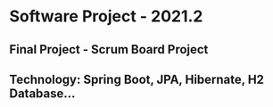 # Software Project - 2021.2
## Final Project - Scrum Board Project
## Technology: Spring Boot, JPA, Hibernate, H2 Database...
